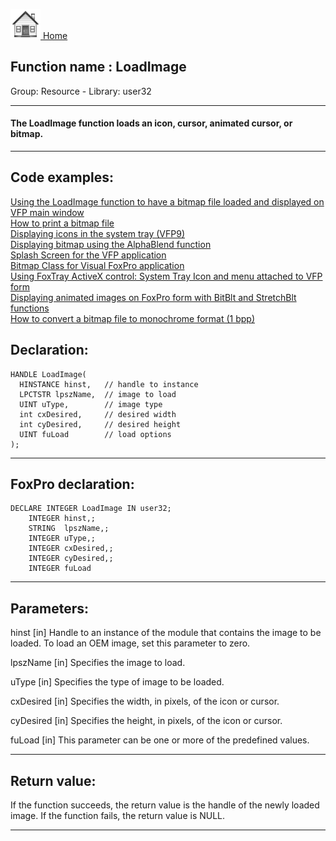 [<img src="../../images/home.png"> Home ](https://github.com/VFPX/Win32API)  

## Function name : LoadImage
Group: Resource - Library: user32    
***  


#### The LoadImage function loads an icon, cursor, animated cursor, or bitmap.
***  


## Code examples:
[Using the LoadImage function to have a bitmap file loaded and displayed on VFP main window](../../samples/sample_210.md)  
[How to print a bitmap file](../../samples/sample_211.md)  
[Displaying icons in the system tray (VFP9)](../../samples/sample_235.md)  
[Displaying bitmap using the AlphaBlend function](../../samples/sample_293.md)  
[Splash Screen for the VFP application](../../samples/sample_294.md)  
[Bitmap Class for Visual FoxPro application](../../samples/sample_295.md)  
[Using FoxTray ActiveX control: System Tray Icon and menu attached to VFP form](../../samples/sample_336.md)  
[Displaying animated images on FoxPro form with BitBlt and StretchBlt functions](../../samples/sample_355.md)  
[How to convert a bitmap file to monochrome format (1 bpp)](../../samples/sample_493.md)  

## Declaration:
```foxpro  
HANDLE LoadImage(
  HINSTANCE hinst,   // handle to instance
  LPCTSTR lpszName,  // image to load
  UINT uType,        // image type
  int cxDesired,     // desired width
  int cyDesired,     // desired height
  UINT fuLoad        // load options
);  
```  
***  


## FoxPro declaration:
```foxpro  
DECLARE INTEGER LoadImage IN user32;
	INTEGER hinst,;
	STRING  lpszName,;
	INTEGER uType,;
	INTEGER cxDesired,;
	INTEGER cyDesired,;
	INTEGER fuLoad  
```  
***  


## Parameters:
hinst 
[in] Handle to an instance of the module that contains the image to be loaded. To load an OEM image, set this parameter to zero. 

lpszName 
[in] Specifies the image to load. 

uType 
[in] Specifies the type of image to be loaded. 

cxDesired 
[in] Specifies the width, in pixels, of the icon or cursor. 

cyDesired 
[in] Specifies the height, in pixels, of the icon or cursor. 

fuLoad 
[in] This parameter can be one or more of the predefined values.   
***  


## Return value:
If the function succeeds, the return value is the handle of the newly loaded image. If the function fails, the return value is NULL.  
***  

